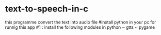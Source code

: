 # text-to-speech-in-c
this programme convert the text into audio file 
#install python in your pc for runnig this app
#1 : install the following modules in python
~ gtts
~ pygame
